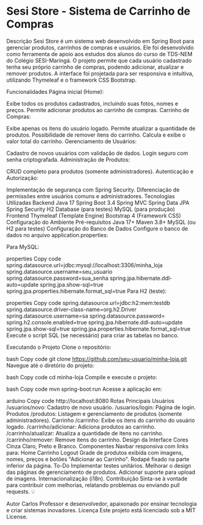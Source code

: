 # Sesi Store - Sistema de Carrinho de Compras
Descrição
Sesi Store é um sistema web desenvolvido em Spring Boot para gerenciar produtos, carrinhos de compras e usuários.
Ele foi desenvolvido como ferramenta de apoio aos estudos dos alunos do curso de TDS-NEM do Colégio SESI-Maringá.
O projeto permite que cada usuário cadastrado tenha seu próprio carrinho de compras, podendo adicionar, atualizar e remover produtos. 
A interface foi projetada para ser responsiva e intuitiva, utilizando Thymeleaf e o framework CSS Bootstrap.

Funcionalidades
Página inicial (Home):

Exibe todos os produtos cadastrados, incluindo suas fotos, nomes e preços.
Permite adicionar produtos ao carrinho de compras.
Carrinho de Compras:

Exibe apenas os itens do usuário logado.
Permite atualizar a quantidade de produtos.
Possibilidade de remover itens do carrinho.
Calcula e exibe o valor total do carrinho.
Gerenciamento de Usuários:

Cadastro de novos usuários com validação de dados.
Login seguro com senha criptografada.
Administração de Produtos:

CRUD completo para produtos (somente administradores).
Autenticação e Autorização:

Implementação de segurança com Spring Security.
Diferenciação de permissões entre usuários comuns e administradores.
Tecnologias Utilizadas
Backend
Java 17
Spring Boot 3.4
Spring MVC
Spring Data JPA
Spring Security
H2 Database (para testes)
MySQL (para produção)
Frontend
Thymeleaf (Template Engine)
Bootstrap 4 (Framework CSS)
Configuração do Ambiente
Pré-requisitos
Java 17+
Maven 3.8+
MySQL (ou H2 para testes)
Configuração do Banco de Dados
Configure o banco de dados no arquivo application.properties:

Para MySQL:

properties
Copy code
spring.datasource.url=jdbc:mysql://localhost:3306/minha_loja
spring.datasource.username=seu_usuario
spring.datasource.password=sua_senha
spring.jpa.hibernate.ddl-auto=update
spring.jpa.show-sql=true
spring.jpa.properties.hibernate.format_sql=true
Para H2 (teste):

properties
Copy code
spring.datasource.url=jdbc:h2:mem:testdb
spring.datasource.driver-class-name=org.h2.Driver
spring.datasource.username=sa
spring.datasource.password=
spring.h2.console.enabled=true
spring.jpa.hibernate.ddl-auto=update
spring.jpa.show-sql=true
spring.jpa.properties.hibernate.format_sql=true
Execute o script SQL (se necessário) para criar as tabelas no banco.

Executando o Projeto
Clone o repositório:

bash
Copy code
git clone https://github.com/seu-usuario/minha-loja.git
Navegue até o diretório do projeto:

bash
Copy code
cd minha-loja
Compile e execute o projeto:

bash
Copy code
mvn spring-boot:run
Acesse a aplicação em:

arduino
Copy code
http://localhost:8080
Rotas Principais
Usuários
/usuarios/novo: Cadastro de novo usuário.
/usuarios/login: Página de login.
Produtos
/produtos: Listagem e gerenciamento de produtos (somente administradores).
Carrinho
/carrinho: Exibe os itens do carrinho do usuário logado.
/carrinho/adicionar: Adiciona produtos ao carrinho.
/carrinho/atualizar: Atualiza a quantidade de itens no carrinho.
/carrinho/remover: Remove itens do carrinho.
Design da Interface
Cores
Cinza Claro, Preto e Branco.
Componentes
Navbar responsiva com links para:
Home
Carrinho
Logout
Grade de produtos exibida com imagens, nomes, preços e botões "Adicionar ao Carrinho".
Rodapé fixado na parte inferior da página.
To-Do
 Implementar testes unitários.
 Melhorar o design das páginas de gerenciamento de produtos.
 Adicionar suporte para upload de imagens.
 Internacionalização (i18n).
Contribuição
Sinta-se à vontade para contribuir com melhorias, relatando problemas ou enviando pull requests. 💡

Autor
Carlos
Professor e desenvolvedor, apaixonado por ensinar tecnologia e criar sistemas inovadores.
Licença
Este projeto está licenciado sob a MIT License.
